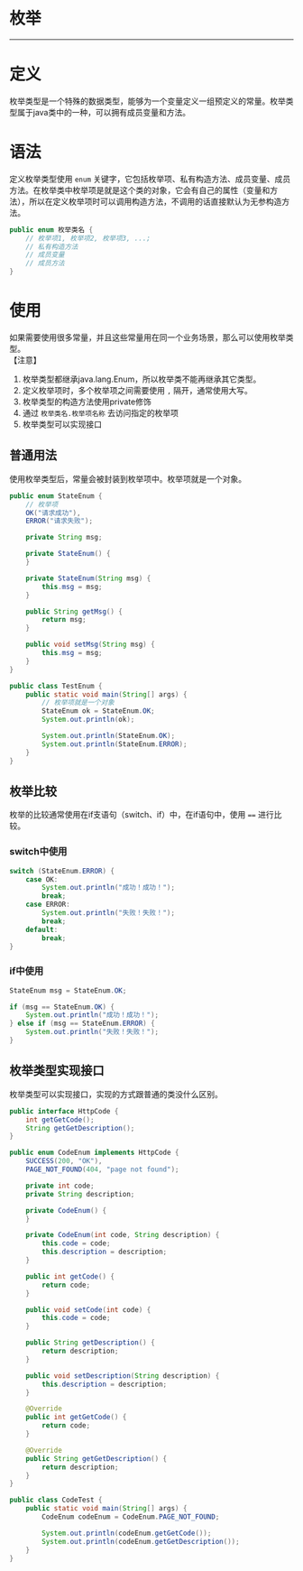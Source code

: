 # 枚举

---

# 定义

枚举类型是一个特殊的数据类型，能够为一个变量定义一组预定义的常量。枚举类型属于java类中的一种，可以拥有成员变量和方法。

# 语法

定义枚举类型使用 `enum` 关键字，它包括枚举项、私有构造方法、成员变量、成员方法。在枚举类中枚举项是就是这个类的对象，它会有自己的属性（变量和方法），所以在定义枚举项时可以调用构造方法，不调用的话直接默认为无参构造方法。

```java
public enum 枚举类名 {
	// 枚举项1, 枚举项2, 枚举项3, ...;
    // 私有构造方法
    // 成员变量
    // 成员方法
}
```

# 使用

如果需要使用很多常量，并且这些常量用在同一个业务场景，那么可以使用枚举类型。<br />【注意】

   1. 枚举类型都继承java.lang.Enum，所以枚举类不能再继承其它类型。
   1. 定义枚举项时，多个枚举项之间需要使用 `,` 隔开，通常使用大写。
   1. 枚举类型的构造方法使用private修饰
   1. 通过 `枚举类名.枚举项名称` 去访问指定的枚举项
   1. 枚举类型可以实现接口

## 普通用法

使用枚举类型后，常量会被封装到枚举项中。枚举项就是一个对象。

```java
public enum StateEnum {
    // 枚举项
    OK("请求成功"),
    ERROR("请求失败");

    private String msg;

    private StateEnum() {
    }

    private StateEnum(String msg) {
        this.msg = msg;
    }

    public String getMsg() {
        return msg;
    }

    public void setMsg(String msg) {
        this.msg = msg;
    }
}
```

```java
public class TestEnum {
    public static void main(String[] args) {
        // 枚举项就是一个对象
        StateEnum ok = StateEnum.OK;
        System.out.println(ok);

        System.out.println(StateEnum.OK);
        System.out.println(StateEnum.ERROR);
    }
}
```

## 枚举比较

枚举的比较通常使用在if支语句（switch、if）中，在if语句中，使用 `==` 进行比较。

### switch中使用

```java
switch (StateEnum.ERROR) {
    case OK:
        System.out.println("成功！成功！");
        break;
    case ERROR:
        System.out.println("失败！失败！");
        break;
    default:
        break;
}
```

### if中使用

```java
StateEnum msg = StateEnum.OK;

if (msg == StateEnum.OK) {
    System.out.println("成功！成功！");
} else if (msg == StateEnum.ERROR) {
    System.out.println("失败！失败！");
}
```

## 枚举类型实现接口

枚举类型可以实现接口，实现的方式跟普通的类没什么区别。

```java
public interface HttpCode {
    int getGetCode();
    String getGetDescription();
}
```

```java
public enum CodeEnum implements HttpCode {
    SUCCESS(200, "OK"),
    PAGE_NOT_FOUND(404, "page not found");

    private int code;
    private String description;

    private CodeEnum() {
    }

    private CodeEnum(int code, String description) {
        this.code = code;
        this.description = description;
    }

    public int getCode() {
        return code;
    }

    public void setCode(int code) {
        this.code = code;
    }

    public String getDescription() {
        return description;
    }

    public void setDescription(String description) {
        this.description = description;
    }

    @Override
    public int getGetCode() {
        return code;
    }

    @Override
    public String getGetDescription() {
        return description;
    }
}
```

```java
public class CodeTest {
    public static void main(String[] args) {
        CodeEnum codeEnum = CodeEnum.PAGE_NOT_FOUND;

        System.out.println(codeEnum.getGetCode());
        System.out.println(codeEnum.getGetDescription());
    }
}
```
